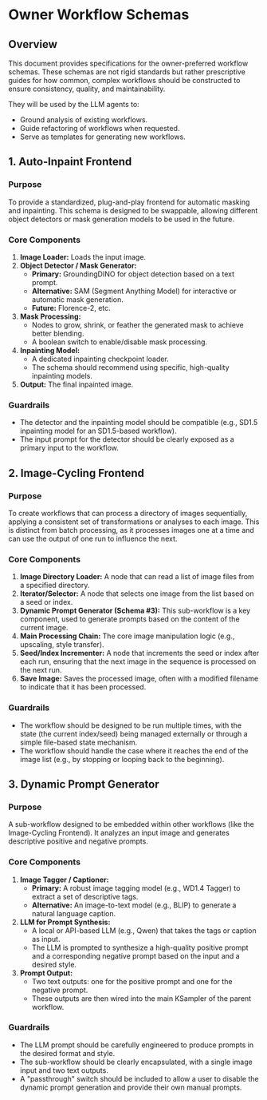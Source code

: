 # Owner Workflow Schemas

## Overview
This document provides specifications for the owner-preferred workflow schemas. These schemas are not rigid standards but rather prescriptive guides for how common, complex workflows should be constructed to ensure consistency, quality, and maintainability.

They will be used by the LLM agents to:
*   Ground analysis of existing workflows.
*   Guide refactoring of workflows when requested.
*   Serve as templates for generating new workflows.

## 1. Auto-Inpaint Frontend

### Purpose
To provide a standardized, plug-and-play frontend for automatic masking and inpainting. This schema is designed to be swappable, allowing different object detectors or mask generation models to be used in the future.

### Core Components
1.  **Image Loader:** Loads the input image.
2.  **Object Detector / Mask Generator:**
    *   **Primary:** GroundingDINO for object detection based on a text prompt.
    *   **Alternative:** SAM (Segment Anything Model) for interactive or automatic mask generation.
    *   **Future:** Florence-2, etc.
3.  **Mask Processing:**
    *   Nodes to grow, shrink, or feather the generated mask to achieve better blending.
    *   A boolean switch to enable/disable mask processing.
4.  **Inpainting Model:**
    *   A dedicated inpainting checkpoint loader.
    *   The schema should recommend using specific, high-quality inpainting models.
5.  **Output:** The final inpainted image.

### Guardrails
*   The detector and the inpainting model should be compatible (e.g., SD1.5 inpainting model for an SD1.5-based workflow).
*   The input prompt for the detector should be clearly exposed as a primary input to the workflow.

## 2. Image-Cycling Frontend

### Purpose
To create workflows that can process a directory of images sequentially, applying a consistent set of transformations or analyses to each image. This is distinct from batch processing, as it processes images one at a time and can use the output of one run to influence the next.

### Core Components
1.  **Image Directory Loader:** A node that can read a list of image files from a specified directory.
2.  **Iterator/Selector:** A node that selects one image from the list based on a seed or index.
3.  **Dynamic Prompt Generator (Schema #3):** This sub-workflow is a key component, used to generate prompts based on the content of the current image.
4.  **Main Processing Chain:** The core image manipulation logic (e.g., upscaling, style transfer).
5.  **Seed/Index Incrementer:** A node that increments the seed or index after each run, ensuring that the next image in the sequence is processed on the next run.
6.  **Save Image:** Saves the processed image, often with a modified filename to indicate that it has been processed.

### Guardrails
*   The workflow should be designed to be run multiple times, with the state (the current index/seed) being managed externally or through a simple file-based state mechanism.
*   The workflow should handle the case where it reaches the end of the image list (e.g., by stopping or looping back to the beginning).

## 3. Dynamic Prompt Generator

### Purpose
A sub-workflow designed to be embedded within other workflows (like the Image-Cycling Frontend). It analyzes an input image and generates descriptive positive and negative prompts.

### Core Components
1.  **Image Tagger / Captioner:**
    *   **Primary:** A robust image tagging model (e.g., WD1.4 Tagger) to extract a set of descriptive tags.
    *   **Alternative:** An image-to-text model (e.g., BLIP) to generate a natural language caption.
2.  **LLM for Prompt Synthesis:**
    *   A local or API-based LLM (e.g., Qwen) that takes the tags or caption as input.
    *   The LLM is prompted to synthesize a high-quality positive prompt and a corresponding negative prompt based on the input and a desired style.
3.  **Prompt Output:**
    *   Two text outputs: one for the positive prompt and one for the negative prompt.
    *   These outputs are then wired into the main KSampler of the parent workflow.

### Guardrails
*   The LLM prompt should be carefully engineered to produce prompts in the desired format and style.
*   The sub-workflow should be clearly encapsulated, with a single image input and two text outputs.
*   A "passthrough" switch should be included to allow a user to disable the dynamic prompt generation and provide their own manual prompts.
